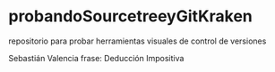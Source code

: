 # probandoSourcetreeyGitKraken
repositorio para probar herramientas visuales de control de versiones

Sebastián Valencia
frase: Deducción Impositiva 